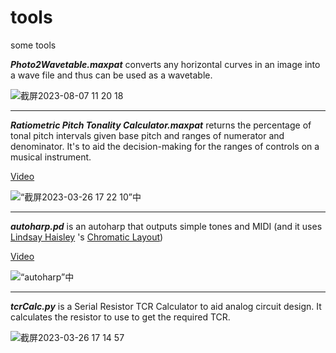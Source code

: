 # tools
some tools

**_Photo2Wavetable.maxpat_** converts any horizontal curves in an image into a wave file and thus can be used as a wavetable.

![截屏2023-08-07 11 20 18](https://github.com/mengqimusic/tools/assets/4593629/aebae90f-3602-4cac-8328-6364f69da528)

---

**_Ratiometric Pitch Tonality Calculator.maxpat_** returns the percentage of tonal pitch intervals given base pitch and ranges of numerator and denominator. It's to aid the decision-making for the ranges of controls on a musical instrument.

[Video](https://youtu.be/NB7yNkMq1IM)

![“截屏2023-03-26 17 22 10”中](https://user-images.githubusercontent.com/4593629/227766624-8def3e6a-0228-4d8b-a7d7-1fca0d7b2eb9.png)

---

**_autoharp.pd_** is an autoharp that outputs simple tones and MIDI (and it uses [Lindsay Haisley](https://www.lindsayhaisley.com/) 's [Chromatic Layout](https://www.autoharp.org/articles/Chromatic_Standard_Layout.pdf))

[Video](https://youtu.be/kwR9WgqhfKA)

![“autoharp”中](https://user-images.githubusercontent.com/4593629/227766105-7e059692-ba88-4ebf-a313-89169993c8a9.png)

---

**_tcrCalc.py_** is a Serial Resistor TCR Calculator to aid analog circuit design. It calculates the resistor to use to get the required TCR.

![截屏2023-03-26 17 14 57](https://user-images.githubusercontent.com/4593629/227766625-11c6a35a-91ff-4c70-b7d1-8731f0652d5b.png)
